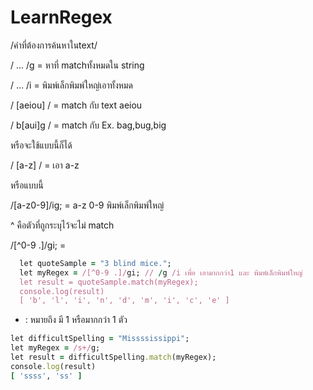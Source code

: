 # LearnRegex

/คำที่ต้องการค้นหาในtext/

/ ... /g = หาที่ matchทั้งหมดใน string  


/ ... /i = พิมพ์เล็กพิมพ์ใหญ่เอาทั้งหมด


/ [aeiou] / = match กับ text aeiou


/ b[aui]g / = match กับ Ex.  bag,bug,big 


หรือจะใช้แบบนี้ก็ได้


/ [a-z] / = เอา a-z


หรือแบบนี้


/[a-z0-9]/ig; = a-z 0-9 พิมพ์เล็กพิมพ์ใหญ่


^ คือตัวที่ถูกระบุไว้จะไม่ match


/[^0-9 .]/gi; = 
```ruby
  let quoteSample = "3 blind mice.";
  let myRegex = /[^0-9 .]/gi; // /g /i เพื่อ เอามากกว่า1 และ พิมพ์เล็กพิมพ์ใหญ่
  let result = quoteSample.match(myRegex);
  console.log(result)
  [ 'b', 'l', 'i', 'n', 'd', 'm', 'i', 'c', 'e' ]

```


+ : หมายถึง มี 1 หรือมากกว่า 1 ตัว
```ruby
let difficultSpelling = "Missssissippi";
let myRegex = /s+/g; 
let result = difficultSpelling.match(myRegex);
console.log(result)
[ 'ssss', 'ss' ]

```

